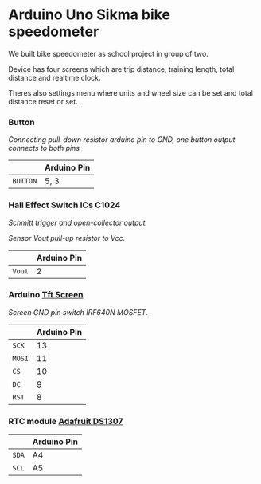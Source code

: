 # Arduino Uno Sikma bike speedometer

We built bike speedometer as school project in group of two.

Device has four screens which are trip distance, training length, total distance and realtime clock.

Theres also settings menu where units and wheel size can be set and total distance reset or set.


### Button
*Connecting pull-down resistor arduino pin to GND, one button output connects to both pins*

|   	| Arduino Pin 	|
| ---  	| ---  	|
| `BUTTON`| 5, 3 	|


### Hall Effect Switch ICs C1024 

*Schmitt trigger and open-collector output.*

*Sensor Vout pull-up resistor to Vcc.*

|   	| Arduino Pin 	|
| ---  	| ---   |
| `Vout` 	|  2 	|



### Arduino [Tft Screen](https://www.arduino.cc/en/Guide/TFT)

 *Screen GND pin switch IRF640N MOSFET.*

|   	| Arduino Pin 	|
| ---  	| ---       |
| `SCK` 		| 13   	|
| `MOSI`  	| 11    |
| `CS` 		  | 10    |
| `DC`    	| 9    	|
| `RST` 		| 8    	|

### RTC module [Adafruit DS1307](https://learn.adafruit.com/ds1307-real-time-clock-breakout-board-kit/arduino-library)

|   	| Arduino Pin 	|
| ---  	| ---   |
| `SDA` 	| A4   	|
| `SCL`  	| A5    |

